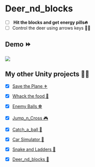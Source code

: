 # Deer_nd_blocks

- [ ] <strong> Hit the blocks and get energy pills🔥 </strong>
- [ ] Control the deer using arrows keys 🔽🔼

## Demo ⏩ 
<img src= "Deer_nd_blocks.gif"/>

## My other Unity projects 🐱‍🏍
- [x] <a href="https://github.com/Aniket29-shiv/Save_the_plane">Save the Plane ✈</a>
- [x] <a href="https://github.com/Aniket29-shiv/Whack_the_food">Whack the food 🍕</a> 
- [x] <a href="https://github.com/Aniket29-shiv/Enemy_balls">Enemy Balls ⚽</a>
- [x] <a href="https://github.com/Aniket29-shiv/Jump_n_cross">Jump_n_Cross 🎮</a>
- [x] <a href="https://github.com/Aniket29-shiv/Catch_a_ball">Catch_a_ball 🥎</a>
- [x] <a href="https://github.com/Aniket29-shiv/Car-Simulator">Car Simulator 🚗</a>
- [x] <a href="https://github.com/Aniket29-shiv/Snakes-and-Ladders">Snake and Ladders 🐍</a>
- [x] <a href="https://github.com/Aniket29-shiv/Deer_nd_blocks">Deer_nd_blocks 🦙</a> 

  
  
